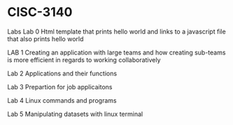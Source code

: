 # CISC-3140
Labs 
Lab 0 Html template that prints hello world and links to a javascript file that also prints hello world

LAB 1 Creating an application with large teams and how creating sub-teams is more efficient in regards to working collaboratively

Lab 2 Applications and their functions

Lab 3 Prepartion for job applicaitons

Lab 4 Linux commands and programs

Lab 5 Manipulating datasets with linux terminal 
